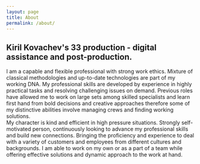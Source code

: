 ```yaml
---
layout: page
title: About
permalink: /about/
---
```


## Kiril Kovachev's 33 production - digital assistance and post-production.

I am a capable and flexible professional with strong work ethics. Mixture of classical methodologies and up-to-date technologies are part of my working DNA. My professional skills are developed by experience in highly practical tasks and resolving challenging issues on demand. Previous roles have allowed me to work on large sets among skilled specialists and learn first hand from bold decisions and creative approaches therefore some of my distinctive abilities involve managing crews and finding working solutions.\
My character is kind and efficient in high pressure situations. Strongly self-motivated person, continuously looking to advance my professional skills and build new connections. Bringing the proficiency and experience to deal with a variety of customers and employees from different cultures and backgrounds. I am able to work on my own or as a part of a team while offering effective solutions and dynamic approach to the work at hand. 

